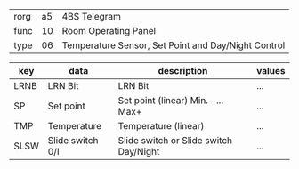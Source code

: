 
|    |   |   |
| -- | - | - |
| rorg | a5 | 4BS Telegram |
| func | 10 | Room Operating Panel |
| type | 06 | Temperature Sensor, Set Point and Day/Night Control |

| key | data | description | values |
| --- | --- | --- | --- |
  | LRNB | LRN Bit | LRN Bit | ... | 
| SP | Set point | Set point (linear)   Min.- ... Max+ | ... | 
| TMP | Temperature | Temperature (linear) | ... | 
| SLSW | Slide switch 0/I | Slide switch or Slide switch Day/Night | ... | 

  